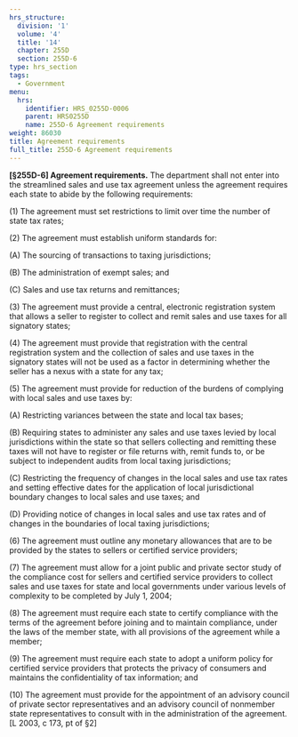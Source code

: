 ```yaml
---
hrs_structure:
  division: '1'
  volume: '4'
  title: '14'
  chapter: 255D
  section: 255D-6
type: hrs_section
tags:
  - Government
menu:
  hrs:
    identifier: HRS_0255D-0006
    parent: HRS0255D
    name: 255D-6 Agreement requirements
weight: 86030
title: Agreement requirements
full_title: 255D-6 Agreement requirements
---
```

**[§255D-6] Agreement requirements.** The department shall not enter into the streamlined sales and use tax agreement unless the agreement requires each state to abide by the following requirements:

(1) The agreement must set restrictions to limit over time the number of state tax rates;

(2) The agreement must establish uniform standards for:

(A) The sourcing of transactions to taxing jurisdictions;

(B) The administration of exempt sales; and

(C) Sales and use tax returns and remittances;

(3) The agreement must provide a central, electronic registration system that allows a seller to register to collect and remit sales and use taxes for all signatory states;

(4) The agreement must provide that registration with the central registration system and the collection of sales and use taxes in the signatory states will not be used as a factor in determining whether the seller has a nexus with a state for any tax;

(5) The agreement must provide for reduction of the burdens of complying with local sales and use taxes by:

(A) Restricting variances between the state and local tax bases;

(B) Requiring states to administer any sales and use taxes levied by local jurisdictions within the state so that sellers collecting and remitting these taxes will not have to register or file returns with, remit funds to, or be subject to independent audits from local taxing jurisdictions;

(C) Restricting the frequency of changes in the local sales and use tax rates and setting effective dates for the application of local jurisdictional boundary changes to local sales and use taxes; and

(D) Providing notice of changes in local sales and use tax rates and of changes in the boundaries of local taxing jurisdictions;

(6) The agreement must outline any monetary allowances that are to be provided by the states to sellers or certified service providers;

(7) The agreement must allow for a joint public and private sector study of the compliance cost for sellers and certified service providers to collect sales and use taxes for state and local governments under various levels of complexity to be completed by July 1, 2004;

(8) The agreement must require each state to certify compliance with the terms of the agreement before joining and to maintain compliance, under the laws of the member state, with all provisions of the agreement while a member;

(9) The agreement must require each state to adopt a uniform policy for certified service providers that protects the privacy of consumers and maintains the confidentiality of tax information; and

(10) The agreement must provide for the appointment of an advisory council of private sector representatives and an advisory council of nonmember state representatives to consult with in the administration of the agreement. [L 2003, c 173, pt of §2]